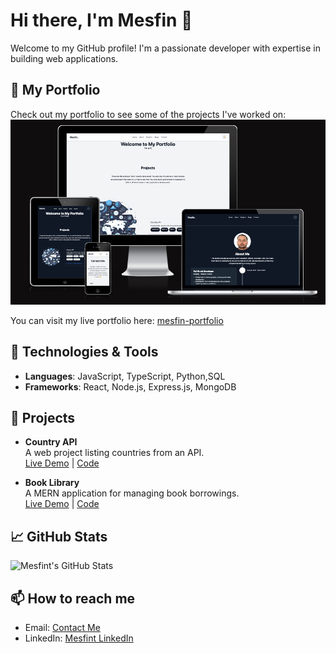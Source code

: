 # Hi there, I'm Mesfin 👋

Welcome to my GitHub profile! I'm a passionate developer with expertise in building web applications.

## 🚀 My Portfolio

Check out my portfolio to see some of the projects I've worked on:
![Portfolio Screenshot](https://github.com/mesfint/mesfint/blob/master/homePage-screen.png)

You can visit my live portfolio here: [mesfin-portfolio](https://mesfint-portfolio2.web.app/)

## 🔧 Technologies & Tools

- **Languages**: JavaScript, TypeScript, Python,SQL
- **Frameworks**: React, Node.js, Express.js, MongoDB

 

## 🌟 Projects

- **Country API**  
  A web project listing countries from an API.  
  [Live Demo](https://responsive-countries-rest-api.netlify.app/) | [Code](https://github.com/mesfint/frontend-challenges/tree/main/rest-countries-api)

- **Book Library**  
  A MERN application for managing book borrowings.  
  [Live Demo](https://booklibrary.demo) | [Code](https://github.com/mesfint/booklibrary)





## 📈 GitHub Stats

![Mesfint's GitHub Stats](https://github-readme-stats.vercel.app/api?username=mesfint&show_icons=true&theme=radical)

## 📫 How to reach me

- Email: [Contact Me](https://mesfint-portfolio2.web.app/)
- LinkedIn: [Mesfint LinkedIn](https://www.linkedin.com/in/mesfin/)
